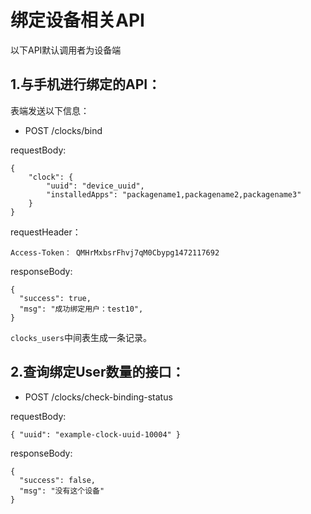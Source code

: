# 绑定设备相关API

以下API默认调用者为设备端

## 1.与手机进行绑定的API：

表端发送以下信息：

* POST /clocks/bind

requestBody:

	{
		"clock": {
			"uuid": "device_uuid",
			"installedApps": "packagename1,packagename2,packagename3"
		}
	}

requestHeader：

	Access-Token： QMHrMxbsrFhvj7qM0Cbypg1472117692

responseBody:

	{
	  "success": true,
	  "msg": "成功绑定用户：test10",
	}

`clocks_users`中间表生成一条记录。

## 2.查询绑定User数量的接口：

* POST /clocks/check-binding-status

requestBody:

	{ "uuid": "example-clock-uuid-10004" }

responseBody:

	{
	  "success": false,
	  "msg": "没有这个设备"
	}
